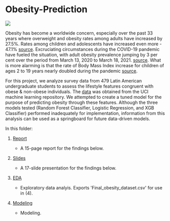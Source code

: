 # Obesity-Prediction

![](https://cdn.sanity.io/images/0vv8moc6/medec/9f74e6403c290bfc5e8b2d8a81753b5bfb052c05-900x600.jpg/Obesity%2520Quiz.jpg?w=1000&fit=max&auto=format)


Obesity has become a worldwide concern, especially over the past 33 years where overweight and obesity rates among adults have increased by 27.5%. Rates among children and adolescents have increased even more - 47.1% [source](https://www.medicalnewstoday.com/articles/277450#Significantly-high-adult-obesity-increases-in-the-US). Excruciating circumstances during the COVID-19 pandemic have fueled the situation, with adult obesity prevalence jumping by 3 per cent over the period from March 13, 2020 to March 18, 2021. [source](https://www.ers.usda.gov/amber-waves/2022/july/adult-obesity-prevalence-increased-during-the-first-year-of-the-covid-19-pandemic/#:~:text=The%20study%20found%20that%2C%20compared,of%20the%20COVID%2D19%20pandemic). What is more alarming is that the rate of Body Mass Index increase for children of ages 2 to 19 years nearly doubled during the pandemic [source](https://www.cdc.gov/obesity/data/children-obesity-COVID-19.html). 

For this project, we analyze survey data from 479 Latin American undergraduate students to assess the lifestyle features congruent with obese & non-obese individuals. The [data](https://archive.ics.uci.edu/ml/datasets/Estimation+of+obesity+levels+based+on+eating+habits+and+physical+condition+) was obtained from the UCI machine learning repository. We attempted to create a tuned model for the purpose of predicting obesity through these features. Although the three models tested (Random Forest Classifier, Logistic Regression, and XGB Classifier) performed inadequately for implementation, information from this analysis can be used as a springboard for future data-driven models. 

In this folder:


1. [Report](https://github.com/eliepark/Obesity-Prediction/blob/main/report.pdf)

	- A 15-page report for the findings below.

2. [Slides](https://github.com/eliepark/Obesity-Prediction/blob/main/Obesity%20Prediction%20slides.pptx.pdf)

	- A 17-slide presentation for the findings below.

3. [EDA](https://github.com/eliepark/Obesity-Prediction/blob/main/Obesity_EDA.ipynb)
	
	- Exploratory data analyis. Exports 'Final_obesity_dataset.csv' for use in (4).

4. [Modeling](https://github.com/eliepark/Obesity-Prediction/blob/main/Obesity_Modeling.ipynb)

	- Modeling.